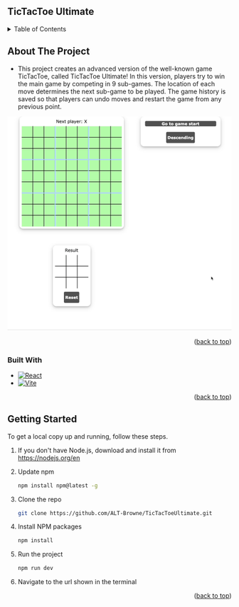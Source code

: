 ## TicTacToe Ultimate

<!-- TABLE OF CONTENTS -->
<details>
  <summary>Table of Contents</summary>
  <ol>
    <li>
      <a href="#about-the-project">About The Project</a>
    </li>
    <li>
      <a href="#built-with">Built With</a>
    </li>
    <li>
      <a href="#getting-started">Getting Started</a>
    </li>
  </ol>
</details>

<!-- ABOUT THE PROJECT -->
## About The Project

* This project creates an advanced version of the well-known game TicTacToe, called TicTacToe Ultimate! In this version, players try to win the main game by competing in 9 sub-games. The location of each move determines the next sub-game to be played. The game history is saved so that players can undo moves and restart the game from any previous point.

![demo](./src/assets/tttu-demo.gif)

<p align="right">(<a href="#tictactoe-ultimate">back to top</a>)</p>

### Built With

* [![React][React-shield]][React-url]
* [![Vite][Vite-shield]][Vite-url]

<p align="right">(<a href="#tictactoe-ultimate">back to top</a>)</p>

<!-- GETTING STARTED -->
## Getting Started

To get a local copy up and running, follow these steps.

1. If you don't have Node.js, download and install it from https://nodejs.org/en

2. Update npm
   ```sh
   npm install npm@latest -g
   ```

3. Clone the repo
   ```sh
   git clone https://github.com/ALT-Browne/TicTacToeUltimate.git
   ```

4. Install NPM packages
   ```sh
   npm install
   ```

5. Run the project
   ```sh
   npm run dev
   ```

6. Navigate to the url shown in the terminal

<p align="right">(<a href="#tictactoe-ultimate">back to top</a>)</p>

<!-- MARKDOWN LINKS & IMAGES -->
<!-- https://www.markdownguide.org/basic-syntax/#reference-style-links -->
[React-shield]: https://img.shields.io/badge/React-20232A?style=for-the-badge&logo=react&logoColor=61DAFB
[React-url]: https://reactjs.org/
[Vite-shield]: https://img.shields.io/badge/vite-%23646CFF.svg?style=for-the-badge&logo=vite&logoColor=white
[Vite-url]: https://vitejs.dev/
